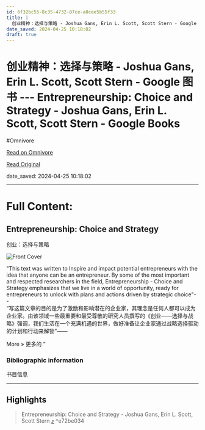 ```yaml
---
id: 6f32bc55-8c35-4732-87ce-a0cee5b55f33
title: |
  创业精神：选择与策略 - Joshua Gans, Erin L. Scott, Scott Stern - Google 图书 --- Entrepreneurship: Choice and Strategy - Joshua Gans, Erin L. Scott, Scott Stern - Google Books
date_saved: 2024-04-25 10:18:02
draft: true
---
```


# 创业精神：选择与策略 - Joshua Gans, Erin L. Scott, Scott Stern - Google 图书 --- Entrepreneurship: Choice and Strategy - Joshua Gans, Erin L. Scott, Scott Stern - Google Books
#Omnivore

[Read on Omnivore](https://omnivore.app/me/joshua-gans-erin-l-scott-scott-stern-google-entrepreneurship-cho-18f159ed544)

[Read Original](https://books.google.com/books/about/Entrepreneurship.html?id=Ykdw0AEACAAJ)

date_saved: 2024-04-25 10:18:02


--- 

# Full Content: 

## Entrepreneurship: Choice and Strategy  
创业：选择与策略

![Front Cover](https://proxy-prod.omnivore-image-cache.app/128x0,sOUb0D7UJpeWSsb_Y0bjisNyg28U2U09DKOGmm79Hcc0/https://books.google.com/books/content?id=Ykdw0AEACAAJ&printsec=frontcover&img=1&zoom=1&imgtk=AFLRE73MlzQNUhNtV5hy2NnO4JA8I9-YDewKsyuX5r9Mhm5-r1EMc6p9ayKII2nYSAeANm1HLEK93C76bEtlukQ0ausYSSXPHOOAfs76dyITPiF1OpG7DwJvF0vyydCW-HWl5x7YsHV- "Front Cover")

"This text was written to Inspire and impact potential entrepreneurs with the idea that anyone can be an entrepreneur. By some of the most important and respected researchers in the field, Entrepreneurship - Choice and Strategy emphasizes that we live in a world of opportunity, ready for entrepreneurs to unlock with plans and actions driven by strategic choice"--  
“写这篇文章的目的是为了激励和影响潜在的企业家，其理念是任何人都可以成为企业家。由该领域一些最重要和最受尊敬的研究人员撰写的《创业——选择与战略》强调，我们生活在一个充满机遇的世界，做好准备让企业家通过战略选择驱动的计划和行动来解锁”——

More »  更多的 ”

### Bibliographic information  
书目信息

---

## Highlights

> Entrepreneurship: Choice and Strategy - Joshua Gans, Erin L. Scott, Scott Stern [⤴️](https://omnivore.app/me/joshua-gans-erin-l-scott-scott-stern-google-entrepreneurship-cho-18f159ed544#e72be034-1e9a-4399-b1bf-7f4ab42517a5)  ^e72be034

